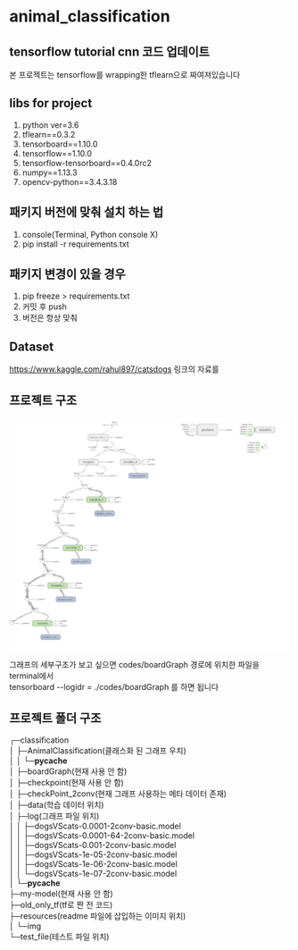 # animal_classification
## tensorflow tutorial cnn 코드 업데이트
본 프로젝트는 tensorflow를 wrapping한 tflearn으로 짜여져있습니다

 
## libs for project 
1. python ver=3.6
2. tflearn==0.3.2
3. tensorboard==1.10.0
4. tensorflow==1.10.0
5. tensorflow-tensorboard==0.4.0rc2
6. numpy==1.13.3
7. opencv-python==3.4.3.18


## 패키지 버전에 맞춰 설치 하는 법
1. console(Terminal, Python console X)
2. pip install -r requirements.txt


## 패키지 변경이 있을 경우 
1. pip freeze > requirements.txt
2. 커밋 후 push
3. 버전은 항상 맞춰 


## Dataset 

https://www.kaggle.com/rahul897/catsdogs
링크의 자료를 


## 프로젝트 구조
![TensorGraph](./resources/img/TensorGraph.png)


그래프의 세부구조가 보고 싶으면 codes/boardGraph 경로에 위치한 파일을 terminal에서   
tensorboard --logidr = ./codes/boardGraph
를 하면 됩니다

## 프로젝트 폴더 구조
┌─classification  
│  ├─AnimalClassification(클래스화 된 그래프 우치)  
│  │  └─__pycache__  
│  ├─boardGraph(현재 사용 안 함)  
│  ├─checkpoint(현재 사용 안 함)  
│  ├─checkPoint_2conv(현재 그래프 사용하는 메타 데이터 존재)  
│  ├─data(학습 데이터 위치)  
│  ├─log(그래프 파일 위치)  
│  │  ├─dogsVScats-0.0001-2conv-basic.model  
│  │  ├─dogsVScats-0.0001-64-2conv-basic.model  
│  │  ├─dogsVScats-0.001-2conv-basic.model  
│  │  ├─dogsVScats-1e-05-2conv-basic.model  
│  │  ├─dogsVScats-1e-06-2conv-basic.model  
│  │  └─dogsVScats-1e-07-2conv-basic.model  
│  └─__pycache__  
├─my-model(현재 사용 안 함)  
├─old_only_tf(tf로 짠 전 코드)  
├─resources(readme 파일에 삽입하는 이미지 위치)  
│  └─img  
└─test_file(테스트 파일 위치)  
